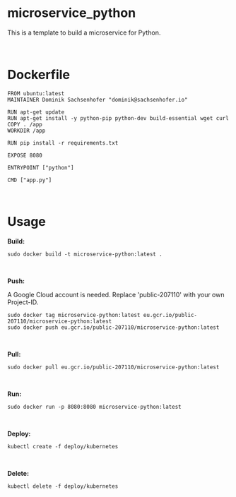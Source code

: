 # microservice_python

This is a template to build a microservice for Python.

<br>

# Dockerfile

```
FROM ubuntu:latest
MAINTAINER Dominik Sachsenhofer "dominik@sachsenhofer.io"

RUN apt-get update
RUN apt-get install -y python-pip python-dev build-essential wget curl
COPY . /app
WORKDIR /app

RUN pip install -r requirements.txt

EXPOSE 8080

ENTRYPOINT ["python"]

CMD ["app.py"]
```

<br>

# Usage

__Build:__

```
sudo docker build -t microservice-python:latest .
```

<br>

__Push:__

A Google Cloud account is needed. Replace 'public-207110' with your own Project-ID.

```
sudo docker tag microservice-python:latest eu.gcr.io/public-207110/microservice-python:latest
sudo docker push eu.gcr.io/public-207110/microservice-python:latest
```

<br>

__Pull:__

```
sudo docker pull eu.gcr.io/public-207110/microservice-python:latest
```

<br>

__Run:__

```
sudo docker run -p 8080:8080 microservice-python:latest
```

<br>

__Deploy:__

```
kubectl create -f deploy/kubernetes
```

<br>

__Delete:__

```
kubectl delete -f deploy/kubernetes
```


